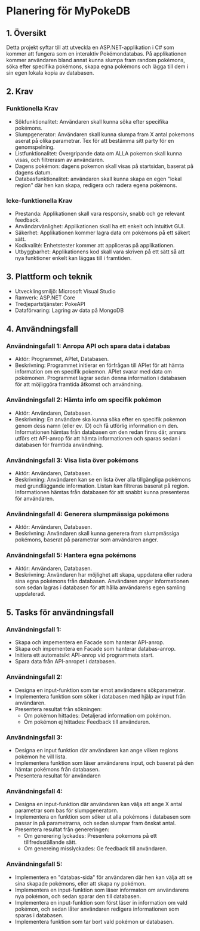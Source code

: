 # Planering för MyPokeDB

## 1. Översikt
Detta projekt syftar till att utveckla en ASP.NET-applikation i C# som kommer att fungera som en interaktiv Pokémondatabas. På applikationen kommer användaren bland annat kunna slumpa fram random pokémons, söka efter specifika pokémons, skapa egna pokémons och lägga till dem i sin egen lokala kopia av databasen.

## 2. Krav
  ### Funktionella Krav
  * Sökfunktionalitet:  Användaren skall kunna söka efter specifika pokémons.
  * Slumpgenerator: Användaren skall kunna slumpa fram X antal pokemons aserat på olika parametrar. Tex för att bestämma sitt party för en genomspelning.
  * Listfunktionalitet: Övergripande data om ALLA pokemon skall kunna visas, och filtrerasm av användaren.
  * Dagens pokémon: dagens pokemon skall visas på startsidan, baserat på dagens datum.
  * Databasfunktionalitet: användaren skall kunna skapa en egen "lokal region" där hen kan skapa, redigera och radera egena pokémons.
  ### Icke-funktionella Krav
  * Prestanda: Applikationen skall vara responsiv, snabb och ge relevant feedback.
  * Användarvänlighet: Applikationen skall ha ett enkelt och intuitivt GUI.
  * Säkerhet: Applikationen kommer lagra data om pokémons på ett säkert sätt.
  * Kodkvalité: Enhetstester kommer att appliceras på applikationen.
  * Utbyggbarhet: Applikationens kod skall vara skriven på ett sätt så att nya funktioner enkelt kan läggas till i framtiden.
## 3. Plattform och teknik
  * Utvecklingsmiljö: Microsoft Visual Studio
  * Ramverk: ASP.NET Core
  * Tredjepartstjänster: PokeAPI
  * Dataförvaring: Lagring av data på MongoDB
## 4. Användningsfall
### Användningsfall 1: Anropa API och spara data i databas
  * Aktör: Programmet, APIet, Databasen.
  * Beskrivning: Programmet initierar en förfrågan till APIet för att hämta information om en specifik pokemon. APIet svarar med data om pokémonen. Programmet lagrar sedan denna information i databasen för att möjliggöra framtida åtkomst och användning.
  ### Användningsfall 2: Hämta info om specifik pokémon
  * Aktör: Användaren, Databasen.
  * Beskrivning: En användare ska kunna söka efter en specifik pokemon genom dess namn (eller ev. ID) och få utförlig information om den. Informationen hämtas från databasen om den redan finns där, annars utförs ett API-anrop för att hämta informationen och sparas sedan i databasen för framtida användning.
  ### Användningsfall 3: Visa lista över pokémons
  * Aktör: Användaren, Databasen.
  * Beskrivning: Användaren kan se en lista över alla tillgängliga pokémons med grundläggande information. Listan kan filtreras baserat på region. Informationen hämtas från databasen för att snabbt kunna presenteras för användaren.
  ### Användningsfall 4: Generera slumpmässiga pokémons
  * Aktör: Användaren, Databasen.
  * Beskrivning: Användaren skall kunna generera fram slumpmässiga pokémons, baserat på parametrar som användaren anger.
  ### Användningsfall 5: Hantera egna pokémons
  * Aktör: Användaren, Databasen.
  * Beskrivning: Användaren har möjlighet att skapa, uppdatera eller radera sina egna pokémons från databasen. Användaren anger informationen som sedan lagras i databasen för att hålla användarens egen samling uppdaterad.
## 5. Tasks för användningsfall
  ### Användningsfall 1:
  * Skapa och impementera en Facade som hanterar API-anrop.
  * Skapa och impementera en Facade som hanterar databas-anrop.
  * Initiera ett automatsikt API-anrop vid programmets start.
  * Spara data från API-anropet i databasen.
  ### Användningsfall 2:
  * Designa en input-funktion som tar emot användarens sökparametrar.
  * Implementera funktion som söker i databasen med hjälp av input från användaren.
  * Presentera resultat från sökningen:
    - Om pokémon hittades: Detaljerad information om pokémon.
    - Om pokémon ej hittades: Feedback till användaren.
  ### Användningsfall 3: 
  * Designa en input funktion där användaren kan ange vilken regions pokémon he vill lista.
  * Implementera funktion som läser användarens input, och baserat på den hämtar pokémons från databasen.
  * Presentera resultat för användaren
  ### Användningsfall 4: 
  * Designa en input-funktion där användaren kan välja att ange X antal parametrar som bas för slumpgeneratorn.
  * Implementera en funktion som söker ut alla pokémons i databasen som passar in på parametrarna, och sedan slumpar fram önskat antal.
  * Presentera resultat från genereringen:
    - Om generering lyckades: Presentera pokemons på ett tillfredsställande sätt.
    - Om genereing misslyckades: Ge feedback till användaren.
  ### Användningsfall 5: 
  * Implementera en "databas-sida" för användaren där hen kan välja att se sina skapade pokémons, eller att skapa ny pokémon.
  * Implementera en input-funktion som läser informaton om användarens nya pokémon, och sedan sparar den till databasen.
  * Implementera en input-funktion som först läser in information om vald pokémon, och sedan låter användaren redigera informationen som sparas i databasen.
  * Implementera funktion som tar bort vald pokémon ur databasen.
    
